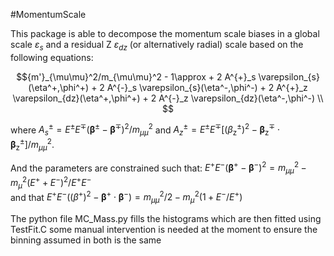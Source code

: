 #MomentumScale 

This package is able to decompose the momentum scale biases in a global scale $`\varepsilon_{s}`$ and a residual Z $`\varepsilon_{dz}`$ (or alternatively radial) scale based on the following equations:

```math
{m'}_{\mu\mu}^2/m_{\mu\mu}^2 - 1\approx + 2 A^{+}_s \varepsilon_{s}(\eta^+,\phi^+) + 2 A^{-}_s \varepsilon_{s}(\eta^-,\phi^-) + 2 A^{+}_z \varepsilon_{dz}(\eta^+,\phi^+) 	+ 2 A^{-}_z \varepsilon_{dz}(\eta^-,\phi^-) \\ 
```

where $`A^{\pm}_s =  E^{\pm}E^{\mp}\left( \pmb{\beta}^{\pm} - \pmb{\beta}^{\mp} \right )^2 /m_{\mu\mu}^2 `$
and  $`A^{\pm}_z =  E^{\pm}E^{\mp}\left[ \left(\beta_{\mathrm{z}}^{\pm} \right)^2 - \pmb{\beta}_{\mathrm{z}}^{\mp} \cdot \pmb{\beta}_{\mathrm{z}}^{\pm}\right] /m_{\mu\mu}^2  `$.

And the parameters are constrained such that:
$` E^+E^-\left( \pmb{\beta}^+ - \pmb{\beta}^- \right)^2 =  m^2_{\mu\mu}  - m^2_\mu \left(E^+ + E^- \right)^2/E^+E^-  `$  
and that 
$` E^+E^-\left( \left( \beta^+\right)^2 - \pmb{\beta}^+ \cdot \pmb{\beta}^- \right) =  m^2_{\mu\mu}/2 - m_{\mu}^2 (1+E^{-}/E^{+})  `$


The python file MC_Mass.py  fills the histograms which are then fitted using TestFit.C some manual intervention is needed at the moment to ensure the binning assumed in both is the same